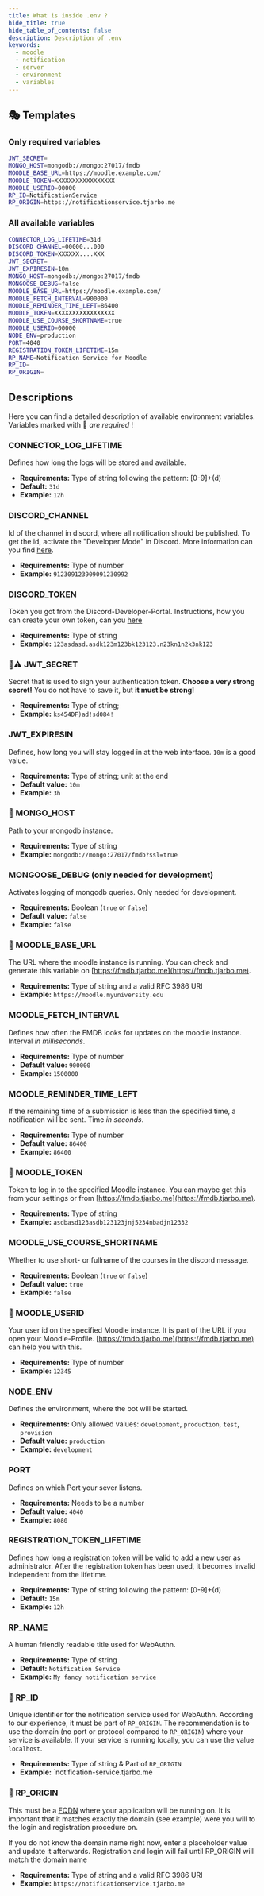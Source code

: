 ```yaml
---
title: What is inside .env ?
hide_title: true
hide_table_of_contents: false
description: Description of .env
keywords:
  - moodle
  - notification
  - server
  - environment
  - variables
---
```

## 🎭 Templates

### Only required variables

```bash
JWT_SECRET=
MONGO_HOST=mongodb://mongo:27017/fmdb
MOODLE_BASE_URL=https://moodle.example.com/
MOODLE_TOKEN=XXXXXXXXXXXXXXXXX
MOODLE_USERID=00000
RP_ID=NotificationService
RP_ORIGIN=https://notificationservice.tjarbo.me
```

### All available variables

```bash
CONNECTOR_LOG_LIFETIME=31d
DISCORD_CHANNEL=00000...000
DISCORD_TOKEN=XXXXXX....XXX
JWT_SECRET=
JWT_EXPIRESIN=10m
MONGO_HOST=mongodb://mongo:27017/fmdb
MONGOOSE_DEBUG=false
MOODLE_BASE_URL=https://moodle.example.com/
MOODLE_FETCH_INTERVAL=900000
MOODLE_REMINDER_TIME_LEFT=86400
MOODLE_TOKEN=XXXXXXXXXXXXXXXXX
MOODLE_USE_COURSE_SHORTNAME=true
MOODLE_USERID=00000
NODE_ENV=production
PORT=4040
REGISTRATION_TOKEN_LIFETIME=15m
RP_NAME=Notification Service for Moodle
RP_ID=
RP_ORIGIN=
```

## Descriptions

Here you can find a detailed description of available environment variables. Variables marked with 🔴 *are required* !

### CONNECTOR_LOG_LIFETIME

Defines how long the logs will be stored and available.

* **Requirements:** Type of string following the pattern: [0-9]+(d)
* **Default:** `31d`
* **Example:** `12h`

### DISCORD_CHANNEL

Id of the channel in discord, where all notification should be published. To get the id, activate the "Developer Mode" in Discord. More information can you find [here](https://support.discord.com/hc/en-us/articles/206346498-Where-can-I-find-my-User-Server-Message-ID-).

* **Requirements:** Type of number
* **Example:** `912309123909091230992`

### DISCORD_TOKEN

Token you got from the Discord-Developer-Portal. Instructions, how you can create your own token, can you [here](setup-preparation#-create-a-new-discord-bot)

* **Requirements:** Type of string
* **Example:** `123asdasd.asdk123m123bk123123.n23kn1n2k3nk123`

### 🔴⚠️ JWT_SECRET

Secret that is used to sign your authentication token. **Choose a very strong secret!** You do not have to save it, but **it must be strong!**

* **Requirements:** Type of string;
* **Example:** `ks454DF)ad!sd084!`

### JWT_EXPIRESIN

Defines, how long you will stay logged in at the web interface. `10m` is a good value.

* **Requirements:** Type of string; unit at the end
* **Default value:** `10m`
* **Example:** `3h`

### 🔴 MONGO_HOST

Path to your mongodb instance.

* **Requirements:** Type of string
* **Example:** `mongodb://mongo:27017/fmdb?ssl=true`

### MONGOOSE_DEBUG (only needed for development)

Activates logging of mongodb queries. Only needed for development.

* **Requirements:** Boolean (`true` or `false`)
* **Default value:** `false`
* **Example:** `false`

### 🔴 MOODLE_BASE_URL

The URL where the moodle instance is running. You can check and generate this variable on [https://fmdb.tjarbo.me](https://fmdb.tjarbo.me).

* **Requirements:** Type of string and a valid RFC 3986 URI
* **Example:** `https://moodle.myuniversity.edu`

### MOODLE_FETCH_INTERVAL

Defines how often the FMDB looks for updates on the moodle instance. Interval *in milliseconds*.

* **Requirements:** Type of number
* **Default value:** `900000`
* **Example:** `1500000`

### MOODLE_REMINDER_TIME_LEFT

If the remaining time of a submission is less than the specified time, a notification will be sent. Time *in seconds*.

* **Requirements:** Type of number
* **Default value:** `86400`
* **Example:** `86400`

### 🔴 MOODLE_TOKEN

Token to log in to the specified Moodle instance. You can maybe get this from your settings or from [https://fmdb.tjarbo.me](https://fmdb.tjarbo.me).

* **Requirements:** Type of string
* **Example:** `asdbasd123asdb123123jnj5234nbadjn12332`

### MOODLE_USE_COURSE_SHORTNAME

Whether to use short- or fullname of the courses in the discord message.

* **Requirements:** Boolean (`true` or `false`)
* **Default value:** `true`
* **Example:** `false`

### 🔴 MOODLE_USERID

Your user id on the specified Moodle instance. It is part of the URL if you open your Moodle-Profile. [https://fmdb.tjarbo.me](https://fmdb.tjarbo.me) can help you with this.

* **Requirements:** Type of number
* **Example:** `12345`

### NODE_ENV

Defines the environment, where the bot will be started.

* **Requirements:** Only allowed values: `development`, `production`, `test`, `provision`
* **Default value:** `production`
* **Example:** `development`

### PORT

Defines on which Port your sever listens.

* **Requirements:** Needs to be a number
* **Default value:** `4040`
* **Example:** `8080`

### REGISTRATION_TOKEN_LIFETIME

Defines how long a registration token will be valid to add a new user as administrator. After the registration token has been used, it becomes invalid independent from the lifetime.

* **Requirements:** Type of string following the pattern: [0-9]+(d)
* **Default:** `15m`
* **Example:** `12h`

### RP_NAME

A human friendly readable title used for WebAuthn.

* **Requirements:** Type of string
* **Default:** `Notification Service`
* **Example:** `My fancy notification service`

### 🔴 RP_ID

Unique identifier for the notification service used for WebAuthn. According to our experience, it must be part of `RP_ORIGIN`. The recommendation is to use the domain (no port or protocol compared to `RP_ORIGIN`) where your service is available. If your service is running locally, you can use the value `localhost`.

* **Requirements:** Type of string & Part of `RP_ORIGIN`
* **Example:** `notification-service.tjarbo.me

### 🔴 RP_ORIGIN

This must be a [FQDN](https://en.wikipedia.org/wiki/Fully_qualified_domain_name) where your application will be running on. It is important that it matches exactly the domain (see example) were you will to the login and registration procedure on.

If you do not know the domain name right now, enter a placeholder value and update it afterwards. Registration and login will fail until RP_ORIGIN will match the domain name

* **Requirements:** Type of string and a valid RFC 3986 URI
* **Example:** `https://notificationservice.tjarbo.me`
